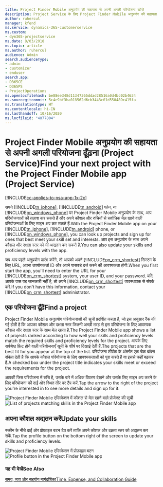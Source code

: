 ```yaml
---
title: Project Finder Mobile अनुप्रयोग की सहायता से अपनी अगली परियोजना खोजें
description: Project Service के लिए Project Finder Mobile अनुप्रयोग की सहायता से अपनी अगली परियोजना ढूँढ़ने का तरीका
author: ruhercul
manager: kfend
ms.service: dynamics-365-customerservice
ms.custom:
- dyn365-projectservice
ms.date: 8/03/2018
ms.topic: article
ms.author: ruhercul
audience: Admin
search.audienceType:
- admin
- customizer
- enduser
search.app:
- D365CE
- D365PS
- ProjectOperations
ms.openlocfilehash: be88ee348d11347365ddad28516a0d4bc02b4634
ms.sourcegitcommit: 5c4c9bf3ba018562d6cb3443c01d550489c415fa
ms.translationtype: HT
ms.contentlocale: hi-IN
ms.lasthandoff: 10/16/2020
ms.locfileid: "4077804"
---
```

# <a name="find-your-next-project-with-the-project-finder-mobile-app-project-service"></a><span data-ttu-id="d0557-103">Project Finder Mobile अनुप्रयोग की सहायता से अपनी अगली परियोजना ढूँढ़ना (Project Service)</span><span class="sxs-lookup"><span data-stu-id="d0557-103">Find your next project with the Project Finder Mobile app (Project Service)</span></span>

[!INCLUDE[cc-applies-to-psa-app-1x-2x](../includes/cc-applies-to-psa-app-1x-2x.md)]

<span data-ttu-id="d0557-104">अपने [!INCLUDE[tn_iphone](../includes/tn-iphone.md)], [!INCLUDE[tn_android](../includes/tn-android.md)] फोन, या [!INCLUDE[pn_windows_phone](../includes/pn-windows-phone.md)] पर Project Finder Mobile अनुप्रयोग के साथ, आप परियोजनाओं की तलाश कर सकते हैं और अपने कौशल और रुचियों से सर्वाधिक मेल खाने वाली परियोजनाओं के लिए साइन अप कर सकते हैं.</span><span class="sxs-lookup"><span data-stu-id="d0557-104">With the Project Finder Mobile app on your [!INCLUDE[tn_iphone](../includes/tn-iphone.md)], [!INCLUDE[tn_android](../includes/tn-android.md)] phone, or [!INCLUDE[pn_windows_phone](../includes/pn-windows-phone.md)], you can look up projects and sign up for ones that best meet your skill set and interests.</span></span> <span data-ttu-id="d0557-105">आप इस अनुप्रयोग के साथ अपने कौशल और दक्षता स्‍तर को भी अद्यतन कर सकते हैं.</span><span class="sxs-lookup"><span data-stu-id="d0557-105">You can also update your skills and proficiency levels with the app.</span></span>  
  
 <span data-ttu-id="d0557-106">जब आप पहले अनुप्रयोग प्रारंभ करेंगे, तो आपको अपने [!INCLUDE[pn_crm_shortest](../includes/pn-crm-shortest.md)] सिस्टम के लिए URL, अपना उपयोगकर्ता ID और अपने पासवर्ड दर्ज करने की आवश्यकता होगी.</span><span class="sxs-lookup"><span data-stu-id="d0557-106">When you first start the app, you'll need to enter the URL for your [!INCLUDE[pn_crm_shortest](../includes/pn-crm-shortest.md)] system, your user ID, and your password.</span></span> <span data-ttu-id="d0557-107">यदि आपके पास यह जानकारी नहीं है, तो अपने [!INCLUDE[pn_crm_shortest](../includes/pn-crm-shortest.md)] व्यवस्थापक से संपर्क करें.</span><span class="sxs-lookup"><span data-stu-id="d0557-107">If you don't have this information,  contact your [!INCLUDE[pn_crm_shortest](../includes/pn-crm-shortest.md)] administrator.</span></span>  
  
## <a name="find-a-project"></a><span data-ttu-id="d0557-108">एक परियोजना ढूँढ़ें</span><span class="sxs-lookup"><span data-stu-id="d0557-108">Find a project</span></span>  
 <span data-ttu-id="d0557-109">Project Finder Mobile अनुप्रयोग परियोजनाओं की सूची प्रदर्शित करता है, जो इस अनुसार रैंक की गई होती है कि आपका कौशल और दक्षता स्‍तर कितनी अच्छी तरह से इस परियोजना के लिए आवश्‍यक कौशल और दक्षता स्‍तर के साथ मेल खाता है.</span><span class="sxs-lookup"><span data-stu-id="d0557-109">The Project Finder Mobile app shows a list of projects ranked according to how well your skills and proficiency levels match the required skills and proficiency levels for the project.</span></span> <span data-ttu-id="d0557-110">आपके लिए सर्वश्रेष्ठ फ़िट होने वाली परियोजनाएँ सूची के शीर्ष पर दिखाई देती हैं.</span><span class="sxs-lookup"><span data-stu-id="d0557-110">The projects that are the best fit for you appear at the top of the list.</span></span> <span data-ttu-id="d0557-111">परियोजना शीर्षक के अंतर्गत एक चेक बॉक्‍स संकेत देती है कि आपके कौशल परियोजना के लिए आवश्‍यकताओं को पूरा करते हैं या इससे कहीं बढ़कर हैं.</span><span class="sxs-lookup"><span data-stu-id="d0557-111">A checked box under the project title indicates your skills meet or exceed the requirements for the project.</span></span>  
  
 <span data-ttu-id="d0557-112">आपकी जिस परियोजना में रुचि है, उसके बारे में अधिक विवरण देखने और उसके लिए साइन अप करने के लिए परियोजना की दाईं ओर स्थित तीर पर टैप करें.</span><span class="sxs-lookup"><span data-stu-id="d0557-112">Tap the arrow to the right of the project you're interested in to see more details and sign up for it.</span></span>  
  
 <span data-ttu-id="d0557-113">![Project Finder Mobile एप्लिकेशन में कौशल से मेल खाने वाले प्रोजेक्ट की सूची](../psa/media/project-service-project-finder-list.png "Project Finder Mobile एप्लिकेशन में कौशल से मेल खाने वाले प्रोजेक्ट की सूची")</span><span class="sxs-lookup"><span data-stu-id="d0557-113">![List of projects matching skills in the Project Finder Mobile app](../psa/media/project-service-project-finder-list.png "List of projects matching skills in the Project Finder Mobile app")</span></span>  
  
## <a name="update-your-skills"></a><span data-ttu-id="d0557-114">अपना कौशल अद्यतन करें</span><span class="sxs-lookup"><span data-stu-id="d0557-114">Update your skills</span></span>  
 <span data-ttu-id="d0557-115">स्क्रीन के नीचे दाईं ओर प्रोफ़ाइल बटन टैप करें ताकि अपने कौशल और दक्षता स्तर को अद्यतन कर सकें.</span><span class="sxs-lookup"><span data-stu-id="d0557-115">Tap the profile button on the bottom right of the screen to update your skills and proficiency levels.</span></span>  
  
 <span data-ttu-id="d0557-116">![Project Finder Mobile एप्लिकेसन में प्रोफ़ाइल बटन](../psa/media/project-service-project-finder-profile.png "Project Finder Mobile एप्लिकेसन में प्रोफ़ाइल बटन")</span><span class="sxs-lookup"><span data-stu-id="d0557-116">![Profile button in the Project Finder Mobile app](../psa/media/project-service-project-finder-profile.png "Profile button in the Project Finder Mobile app")</span></span>  
  
### <a name="see-also"></a><span data-ttu-id="d0557-117">यह भी देखें</span><span class="sxs-lookup"><span data-stu-id="d0557-117">See Also</span></span>  
 [<span data-ttu-id="d0557-118">समय, व्यय और सहयोग मार्गदर्शिका</span><span class="sxs-lookup"><span data-stu-id="d0557-118">Time, Expense, and Collaboration Guide</span></span>](../psa/time-expense-collaboration-guide.md)
